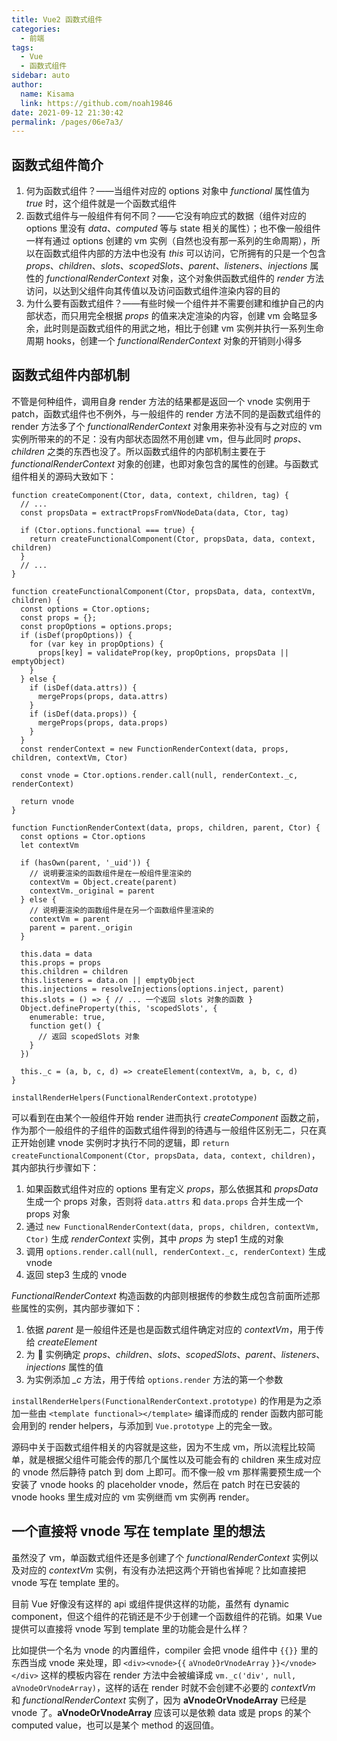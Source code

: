 ```yaml
---
title: Vue2 函数式组件
categories: 
  - 前端
tags: 
  - Vue
  - 函数式组件
sidebar: auto
author: 
  name: Kisama
  link: https://github.com/noah19846
date: 2021-09-12 21:30:42
permalink: /pages/06e7a3/
---
```


## 函数式组件简介

1. 何为函数式组件？——当组件对应的 options 对象中 _functional_ 属性值为 _true_ 时，这个组件就是一个函数式组件
2. 函数式组件与一般组件有何不同？——它没有响应式的数据（组件对应的 options 里没有 _data_、_computed_ 等与 state 相关的属性）；也不像一般组件一样有通过 options 创建的 vm 实例（自然也没有那一系列的生命周期），所以在函数式组件内部的方法中也没有 _this_ 可以访问，它所拥有的只是一个包含 _props_、_children_、_slots_、_scopedSlots_、_parent_、_listeners_、_injections_ 属性的 _functionalRenderContext_ 对象，这个对象供函数式组件的 _render_ 方法访问，以达到父组件向其传值以及访问函数式组件渲染内容的目的
3. 为什么要有函数式组件？——有些时候一个组件并不需要创建和维护自己的内部状态，而只用完全根据 _props_ 的值来决定渲染的内容，创建 vm 会略显多余，此时则是函数式组件的用武之地，相比于创建 vm 实例并执行一系列生命周期 hooks，创建一个 _functionalRenderContext_ 对象的开销则小得多

## 函数式组件内部机制

不管是何种组件，调用自身 render 方法的结果都是返回一个 vnode 实例用于 patch，函数式组件也不例外，与一般组件的 render 方法不同的是函数式组件的 render 方法多了个 _functionalRenderContext_ 对象用来弥补没有与之对应的 vm 实例所带来的的不足：没有内部状态固然不用创建 vm，但与此同时 _props_、_children_ 之类的东西也没了。所以函数式组件的内部机制主要在于 _functionalRenderContext_ 对象的创建，也即对象包含的属性的创建。与函数式组件相关的源码大致如下：

```
function createComponent(Ctor, data, context, children, tag) {
  // ...
  const propsData = extractPropsFromVNodeData(data, Ctor, tag)

  if (Ctor.options.functional === true) {
    return createFunctionalComponent(Ctor, propsData, data, context, children)
  }
  // ...
}

function createFunctionalComponent(Ctor, propsData, data, contextVm, children) {
  const options = Ctor.options;
  const props = {};
  const propOptions = options.props;
  if (isDef(propOptions)) {
    for (var key in propOptions) {
      props[key] = validateProp(key, propOptions, propsData || emptyObject)
    }
  } else {
    if (isDef(data.attrs)) {
      mergeProps(props, data.attrs)
    }
    if (isDef(data.props)) {
      mergeProps(props, data.props)
    }
  }
  const renderContext = new FunctionRenderContext(data, props, children, contextVm, Ctor)

  const vnode = Ctor.options.render.call(null, renderContext._c, renderContext)

  return vnode
}

function FunctionRenderContext(data, props, children, parent, Ctor) {
  const options = Ctor.options
  let contextVm

  if (hasOwn(parent, '_uid')) {
    // 说明要渲染的函数组件是在一般组件里渲染的
    contextVm = Object.create(parent)
    contextVm._original = parent
  } else {
    // 说明要渲染的函数组件是在另一个函数组件里渲染的
    contextVm = parent
    parent = parent._origin
  }

  this.data = data
  this.props = props
  this.children = children
  this.listeners = data.on || emptyObject
  this.injections = resolveInjections(options.inject, parent)
  this.slots = () => { // ... 一个返回 slots 对象的函数 }
  Object.defineProperty(this, 'scopedSlots', {
    enumerable: true,
    function get() {
      // 返回 scopedSlots 对象
    }
  })

  this._c = (a, b, c, d) => createElement(contextVm, a, b, c, d)
}

installRenderHelpers(FunctionalRenderContext.prototype)
```

可以看到在由某个一般组件开始 render 进而执行 _createComponent_ 函数之前，作为那个一般组件的子组件的函数式组件得到的待遇与一般组件区别无二，只在真正开始创建 vnode 实例时才执行不同的逻辑，即 `return createFunctionalComponent(Ctor, propsData, data, context, children)`，其内部执行步骤如下：

1. 如果函数式组件对应的 options 里有定义 _props_，那么依据其和 _propsData_ 生成一个 props 对象，否则将 `data.attrs` 和 `data.props` 合并生成一个 props 对象
2. 通过 `new FunctionalRenderContext(data, props, children, contextVm, Ctor)` 生成 _renderContext_ 实例，其中 _props_ 为 step1 生成的对象
3. 调用 `options.render.call(null, renderContext._c, renderContext)` 生成 vnode
4. 返回 step3 生成的 vnode

_FunctionalRenderContext_ 构造函数的内部则根据传的参数生成包含前面所述那些属性的实例，其内部步骤如下：

1. 依据 _parent_ 是一般组件还是也是函数式组件确定对应的 _contextVm_，用于传给 _createElement_
2. 为  实例确定 _props_、_children_、_slots_、_scopedSlots_、_parent_、_listeners_、_injections_ 属性的值
3. 为实例添加 _\_c_ 方法，用于传给 `options.render` 方法的第一个参数

`installRenderHelpers(FunctionalRenderContext.prototype)` 的作用是为之添加一些由 `<template functional></template>` 编译而成的 render 函数内部可能会用到的 render helpers，与添加到 `Vue.prototype` 上的完全一致。

源码中关于函数式组件相关的内容就是这些，因为不生成 vm，所以流程比较简单，就是根据父组件可能会传的那几个属性以及可能会有的 children 来生成对应的 vnode 然后静待 patch 到 dom 上即可。而不像一般 vm 那样需要预生成一个安装了 vnode hooks 的 placeholder vnode，然后在 patch 时在已安装的 vnode hooks 里生成对应的 vm 实例继而 vm 实例再 render。

## 一个直接将 vnode 写在 template 里的想法
虽然没了 vm，单函数式组件还是多创建了个 _functionalRenderContext_ 实例以及对应的 _contextVm_ 实例，有没有办法把这两个开销也省掉呢？比如直接把 vnode 写在 template 里的。

目前 Vue 好像没有这样的 api 或组件提供这样的功能，虽然有 dynamic component，但这个组件的花销还是不少于创建一个函数组件的花销。如果 Vue 提供可以直接将 vnode 写到 template 里的功能会是什么样？

比如提供一个名为 vnode 的内置组件，compiler 会把 vnode 组件中 `{{}}` 里的东西当成 vnode 来处理，即 `<div><vnode>{{` `aVnodeOrVnodeArray` `}}</vnode></div>` 这样的模板内容在 render 方法中会被编译成 `vm._c('div', null, aVnodeOrVnodeArray)`，这样的话在 render 时就不会创建不必要的 _contextVm_ 和 _functionalRenderContext_ 实例了，因为 **aVnodeOrVnodeArray** 已经是 vnode 了。**aVnodeOrVnodeArray** 应该可以是依赖 data 或是 props 的某个 computed value，也可以是某个 method 的返回值。
